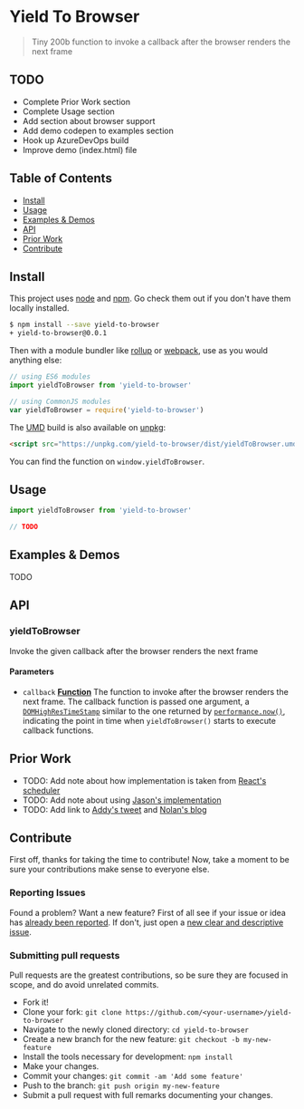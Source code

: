 <!-- <p>
<a href="https://www.npmjs.org/package/yield-to-browser"><img src="https://img.shields.io/npm/v/mitt.svg?style=flat" alt="npm"></a> <a href="https://travis-ci.org/developit/mitt"><img src="https://travis-ci.org/developit/mitt.svg?branch=master" alt="travis"></a> <a href="https://david-dm.org/developit/mitt"><img src="https://david-dm.org/developit/mitt/status.svg" alt="dependencies Status"></a> <a href="https://unpkg.com/mitt/dist/mitt.umd.js"><img src="http://img.badgesize.io/https://unpkg.com/mitt/dist/mitt.umd.js?compression=gzip" alt="gzip size"></a> <a href="https://packagephobia.now.sh/result?p=mitt"><img src="https://packagephobia.now.sh/badge?p=mitt" alt="install size"></a>
</p> -->

# Yield To Browser

> Tiny 200b function to invoke a callback after the browser renders the next frame

## TODO

- Complete Prior Work section
- Complete Usage section
- Add section about browser support
- Add demo codepen to examples section
- Hook up AzureDevOps build
- Improve demo (index.html) file

## Table of Contents

- [Install](#install)
- [Usage](#usage)
- [Examples & Demos](#examples--demos)
- [API](#api)
- [Prior Work](#prior-work)
- [Contribute](#contribute)

## Install

This project uses [node](http://nodejs.org) and [npm](https://npmjs.com). Go check them out if you don't have them locally installed.

```sh
$ npm install --save yield-to-browser
+ yield-to-browser@0.0.1
```

Then with a module bundler like [rollup](http://rollupjs.org/) or [webpack](https://webpack.js.org/), use as you would anything else:

```javascript
// using ES6 modules
import yieldToBrowser from 'yield-to-browser'

// using CommonJS modules
var yieldToBrowser = require('yield-to-browser')
```

The [UMD](https://github.com/umdjs/umd) build is also available on [unpkg](https://unpkg.com):

```html
<script src="https://unpkg.com/yield-to-browser/dist/yieldToBrowser.umd.js"></script>
```

You can find the function on `window.yieldToBrowser`.

## Usage

```js
import yieldToBrowser from 'yield-to-browser'

// TODO
```

## Examples & Demos

TODO

<!-- <a href="http://codepen.io/developit/pen/rjMEwW?editors=0110">
  <b>Preact + Mitt Codepen Demo</b>
  <br>
  <img src="https://i.imgur.com/CjBgOfJ.png" width="278" alt="preact + mitt preview">
</a> -->

## API

### yieldToBrowser

Invoke the given callback after the browser renders the next frame

#### Parameters

- `callback` **[Function](https://developer.mozilla.org/docs/Web/JavaScript/Reference/Statements/function)** The function to invoke after the browser renders the next frame. The callback function is passed one argument, a [`DOMHighResTimeStamp`](https://developer.mozilla.org/en-US/docs/Web/API/DOMHighResTimeStamp) similar to the one returned by [`performance.now()`](https://developer.mozilla.org/en-US/docs/Web/API/Performance/now), indicating the point in time when `yieldToBrowser()` starts to execute callback functions.

## Prior Work

- TODO: Add note about how implementation is taken from [React's scheduler](https://github.com/facebook/react)
- TODO: Add note about using [Jason's implementation](https://twitter.com/_developit/status/1081681351122829325)
- TODO: Add link to [Addy's tweet](https://twitter.com/addyosmani/status/1081452739882876931) and [Nolan's blog](https://nolanlawson.com/2018/09/25/accurately-measuring-layout-on-the-web/)

## Contribute

First off, thanks for taking the time to contribute!
Now, take a moment to be sure your contributions make sense to everyone else.

### Reporting Issues

Found a problem? Want a new feature? First of all see if your issue or idea has [already been reported](../../issues).
If don't, just open a [new clear and descriptive issue](../../issues/new).

### Submitting pull requests

Pull requests are the greatest contributions, so be sure they are focused in scope, and do avoid unrelated commits.

- Fork it!
- Clone your fork: `git clone https://github.com/<your-username>/yield-to-browser`
- Navigate to the newly cloned directory: `cd yield-to-browser`
- Create a new branch for the new feature: `git checkout -b my-new-feature`
- Install the tools necessary for development: `npm install`
- Make your changes.
- Commit your changes: `git commit -am 'Add some feature'`
- Push to the branch: `git push origin my-new-feature`
- Submit a pull request with full remarks documenting your changes.
